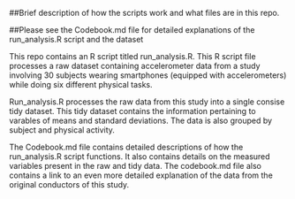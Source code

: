 ##Brief description of how the scripts work and what files are in this repo.

##Please see the Codebook.md file for detailed explanations of the run_analysis.R script and the dataset

This repo contains an R script titled run_analysis.R. This R script file processes a raw dataset containing accelerometer data from a
study involving 30 subjects wearing smartphones (equipped with accelerometers) while doing six different physical tasks.

Run_analysis.R processes the raw data from this study into a single consise tidy dataset. This tidy dataset contains the information
pertaining to varables of means and standard deviations. The data is also grouped by subject and physical activity.

The Codebook.md file contains detailed descriptions of how the run_analysis.R script functions. It also contains details on the 
measured variables present in the raw and tidy data. The codebook.md file also contains a link to an even more detailed explanation
of the data from the original conductors of this study.
